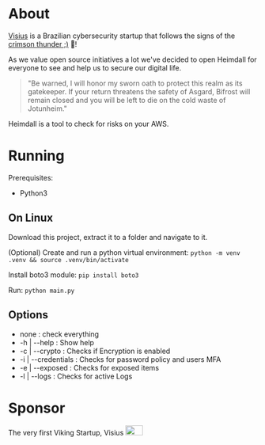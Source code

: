 # About
[Visius](https://visius.io)  is a Brazilian cybersecurity startup that follows the signs of the [crimson thunder ;)](https://www.youtube.com/watch?v=SMkMp0oAL7E) :guitar:!

As we value open source initiatives a lot we've decided to open Heimdall for everyone to see and help us to secure our digital life.
> "Be warned, I will honor my sworn oath to protect this realm as its gatekeeper. If your return threatens the safety of Asgard, Bifrost will remain closed and you will be left to die on the cold waste of Jotunheim."


Heimdall is a tool to check for risks on your AWS.

# Running

Prerequisites:

- Python3

## On Linux

Download this project, extract it to a folder and navigate to it.

(Optional) Create and run a python virtual environment: `python -m venv .venv && source .venv/bin/activate`

Install boto3 module: `pip install boto3`

Run: `python main.py`

## Options

- none : check everything
- -h | --help : Show help
- -c | --crypto : Checks if Encryption is enabled
- -i | --credentials : Checks for password policy and users MFA
- -e | --exposed : Checks for exposed items
- -l | --logs : Checks for active Logs

# Sponsor

The very first Viking Startup, Visius <img src='https://user-images.githubusercontent.com/6532445/124814004-de441380-df3b-11eb-918b-5541936155be.png'  width="35" height="20">
